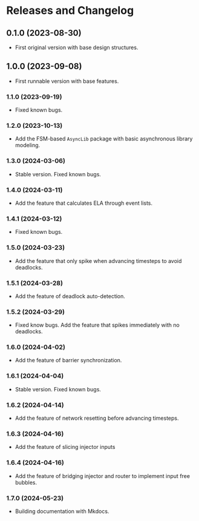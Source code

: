 # Releases and Changelog

## 0.1.0 (2023-08-30)
- First original version with base design structures.

## 1.0.0 (2023-09-08)
- First runnable version with base features.

### 1.1.0 (2023-09-19)
- Fixed known bugs.

### 1.2.0 (2023-10-13)
- Add the FSM-based `AsyncLib` package with basic asynchronous library modeling.

### 1.3.0 (2024-03-06)
- Stable version. Fixed known bugs.

### 1.4.0 (2024-03-11)
- Add the feature that calculates ELA through event lists.

### 1.4.1 (2024-03-12)
- Fixed known bugs.

### 1.5.0 (2024-03-23)
- Add the feature that only spike when advancing timesteps to avoid deadlocks.

### 1.5.1 (2024-03-28)
- Add the feature of deadlock auto-detection.

### 1.5.2 (2024-03-29)
- Fixed know bugs. Add the feature that spikes immediately with no deadlocks.

### 1.6.0 (2024-04-02)
- Add the feature of barrier synchronization.

### 1.6.1 (2024-04-04)
- Stable version. Fixed known bugs.

### 1.6.2 (2024-04-14)
- Add the feature of network resetting before advancing timesteps.

### 1.6.3 (2024-04-16)
- Add the feature of slicing injector inputs

### 1.6.4 (2024-04-16)
- Add the feature of bridging injector and router to implement input free bubbles.

### 1.7.0 (2024-05-23)
- Building documentation with Mkdocs.
